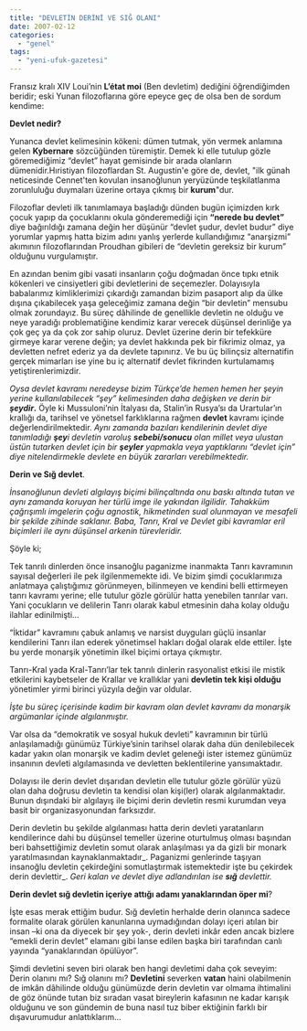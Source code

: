 ```yaml
---
title: "DEVLETİN DERİNİ VE SIĞ OLANI"
date: 2007-02-12
categories: 
  - "genel"
tags: 
  - "yeni-ufuk-gazetesi"
---
```


Fransız kralı XIV Loui’nin **L’état moi** (Ben devletim) dediğini öğrendiğimden beridir; eski Yunan filozoflarına göre epeyce geç de olsa ben de sordum kendime:

**Devlet nedir?**

Yunanca devlet kelimesinin kökeni: dümen tutmak, yön vermek anlamına gelen **Kybernare** sözcüğünden türemiştir. Demek ki elle tutulup gözle göremediğimiz “devlet” hayat gemisinde bir arada olanların dümenidir.Hıristiyan filozoflardan St. Augustin'e göre de, devlet, "ilk günah neticesinde Cennet'ten kovulan insanoğlunun yeryüzünde teşkilatlanma zorunluluğu duymaları üzerine ortaya çıkmış bir **kurum**"dur.

Filozoflar devleti ilk tanımlamaya başladığı dünden bugün içimizden kırk çocuk yapıp da çocuklarını okula gönderemediği için **“nerede bu devlet”** diye bağırıldığı zamana değin her düşünür “devlet şudur, devlet budur” diye yorumlar yapmış hatta bizim adını yanlış yerlerde kullandığımız “anarşizmi” akımının filozoflarından Proudhan gibileri de “devletin gereksiz bir kurum” olduğunu vurgulamıştır.

En azından benim gibi vasati insanların çoğu doğmadan önce tıpkı etnik kökenleri ve cinsiyetleri gibi devletlerini de seçemezler. Dolayısıyla babalarımız kimliklerimizi çıkardığı zamandan bizim pasaport alıp da ülke dışına çıkabilecek yaşa geleceğimiz zamana değin “bir devletin” mensubu olmak zorundayız. Bu süreç dâhilinde de genellikle devletin ne olduğu ve neye yaradığı problematiğine kendimiz karar verecek düşünsel derinliğe ya çok geç ya da çok zor sahip oluruz. Devlet üzerine derin bir tefekküre girmeye karar verene değin; ya devlet hakkında pek bir fikrimiz olmaz, ya devletten nefret ederiz ya da devlete tapınırız. Ve bu üç bilinçsiz alternatifin gerçek mimarları ise yine bu iç alternatif devlet fikrinden kurtulamamış yetiştirenlerimizdir.

_Oysa devlet kavramı neredeyse bizim Türkçe’de hemen hemen her şeyin yerine kullanılabilecek “şey” kelimesinden daha değişken ve derin bir **şeydir**_**.** Öyle ki Mussuloni’nin İtalyası da, Stalin’in Rusya’sı da Urartular’ın krallığı da, tarihsel ve yönetsel farklıklarına rağmen **devlet** kavramı içinde değerlendirilmektedir. _Aynı zamanda bazıları kendilerinin devlet diye tanımladığı **şey**i devletin varoluş **sebebi/sonucu** olan millet veya ulustan üstün tutarken devlet için bir **şeyler** yapmakla veya yaptıklarını “devlet için” diye nitelendirmekle devlete en büyük zararları verebilmektedir._

**Derin ve Sığ devlet**.

_İnsanoğlunun devleti algılayış biçimi bilinçaltında onu baskı altında tutan ve aynı zamanda koruyan her türlü imge ile yakından ilgilidir. Tahakküm çağrışımlı imgelerin çoğu agnostik, hikmetinden sual olunmayan ve mesafeli bir şekilde zihinde saklanır. Baba, Tanrı, Kral ve Devlet gibi kavramlar eril biçimleri ile aynı düşünsel arkenin türevleridir._

Şöyle ki;

Tek tanrılı dinlerden önce insanoğlu paganizme inanmakta Tanrı kavramının sayısal değerleri ile pek ilgilenmemekte idi. Ve bizim şimdi çocuklarımıza anlatmaya çalıştığımız görünmeyen, bilinmeyen ve kendini belli ettirmeyen tanrı kavramı yerine; elle tutulur gözle görülür hatta yenebilen tanrılar varı. Yani çocukların ve delilerin Tanrı olarak kabul etmesinin daha kolay olduğu ilahlar edinilmişti…

“İktidar” kavramını çabuk anlamış ve narsist duyguları güçlü insanlar kendilerini Tanrı ilan ederek yönetimsel hakları doğal olarak elde ettiler. İşte bu yerde monarşik yönetimin ilkel biçimi ortaya çıkmıştır.

Tanrı-Kral yada Kral-Tanrı’lar tek tanrılı dinlerin rasyonalist etkisi ile mistik etkilerini kaybetseler de Krallar ve krallıklar yani **devletin tek kişi olduğu** yönetimler yirmi birinci yüzyıla değin var oldular.

_İşte bu süreç içerisinde kadim bir kavram olan devlet kavramı da monarşik argümanlar içinde algılanmıştır._

Var olsa da “demokratik ve sosyal hukuk devleti” kavramının bir türlü anlaşılamadığı günümüz Türkiye’sinin tarihsel olarak daha dün denilebilecek kadar yakın olan monarşik ve kadim devlet geleneği ister istemez günümüz insanının devleti algılamasında ve devletten beklentilerine yansımaktadır.

Dolayısı ile derin devlet dışarıdan devletin elle tutulur gözle görülür yüzü olan daha doğrusu devletin ta kendisi olan kişi(ler) olarak algılanmaktadır. Bunun dışındaki bir algılayış ile biçimi derin devletin resmi kurumdan veya basit bir organizasyonundan farksızdır.

Derin devletin bu şekilde algılanması hatta derin devleti yaratanların kendilerince dahi bu düşünsel temeller üzerine oturtulmuş olması başından beri bahsettiğimiz devletin somut olarak anlaşılması ya da gizli bir monark yaratılmasından kaynaklanmaktadır_. Paganizmi genlerinde taşıyan insanoğlu devletin çekirdeğini somutlaştırmak istemektedir işte bu çekirdek derin devlettir_. _Geri kalan ve devlet diye adlandırılan ise **sığ** devlettir._

**Derin devlet sığ devletin içeriye attığı adamı yanaklarından öper mi**?

İşte esas merak ettiğim budur. Sığ devletin herhalde derin olanınca sadece formalite olarak görülen kanunlarına uymadığından dolayı içeri atılan bir insan –ki ona da diyecek bir şey yok-, derin devleti inkâr eden ancak bizlere “emekli derin devlet” elamanı gibi lanse edilen başka biri tarafından canlı yayında “yanaklarından öpülüyor”.

Şimdi devletini seven biri olarak ben hangi devletimi daha çok seveyim: Derin olanını mı? Sığ olanını mı? **Devletini** severken **vatan** haini olabilmenin de imkân dâhilinde olduğu günümüzde derin devletin var olmama ihtimalini de göz önünde tutan biz sıradan vasat bireylerin kafasının ne kadar karışık olduğunu ve son gündemin de buna nasıl tuz biber ektiğinin farklı bir dışavurumudur anlattıklarım…
